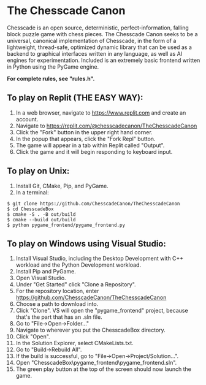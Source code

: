 # The Chesscade Canon

Chesscade is an open source, deterministic, perfect-information, falling block puzzle game with
chess pieces. The Chesscade Canon seeks to be a universal, canonical implementation of Chesscade,
in the form of a lightweight, thread-safe, optimized dynamic library that can be used as a backend
to graphical interfaces written in any language, as well as AI engines for experimentation.
Included is an extremely basic frontend written in Python using the PyGame engine.

**For complete rules, see "rules.h".**

## To play on Replit (THE EASY WAY):

1. In a web browser, navigate to https://www.replit.com and create an account.
2. Navigate to https://replit.com/@chesscadecanon/TheChesscadeCanon
2. Click the "Fork" button in the upper right hand corner.
3. In the popup that appears, click the "Fork Repl" button.
4. The game will appear in a tab within Replit called "Output".
5. Click the game and it will begin responding to keyboard input.

## To play on Unix:

1. Install Git, CMake, Pip, and PyGame.
2. In a terminal:
```
$ git clone https://github.com/ChesscadeCanon/TheChesscadeCanon
$ cd ChesscadeBox
$ cmake -S . -B out/build
$ cmake --build out/build
$ python pygame_frontend/pygame_frontend.py
```

## To play on Windows using Visual Studio:

1. Install Visual Studio, including the Desktop Development with C++ workload and the Python Development workload.
2. Install Pip and PyGame.
3. Open Visual Studio.
4. Under "Get Started" click "Clone a Repository".
5. For the repository location, enter https://github.com/ChesscadeCanon/TheChesscadeCanon
6. Choose a path to download into.
7. Click "Clone". VS will open the "pygame_frontend" project, because that's the part that has an .sln file.
8. Go to "File->Open->Folder..."
9. Navigate to wherever you put the ChesscadeBox directory.
10. Click "Open".
11. In the Solution Explorer, select CMakeLists.txt.
12. Go to "Build->Rebuild All".
13. If the build is successful, go to "File->Open->Project/Solution...".
14. Open "ChesscadeBox\pygame_frontend\pygame_frontend.sln".
15. The green play button at the top of the screen should now launch the game.
